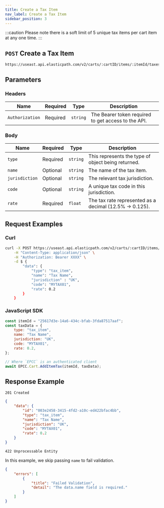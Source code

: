 ```yaml
---
title: Create a Tax Item
nav_label: Create a Tax Item
sidebar_position: 3
---
```


:::caution
Please note there is a soft limit of 5 unique tax items per cart item at any one time.
:::

## `POST` Create a Tax Item

```http
https://useast.api.elasticpath.com/v2/carts/:cartID/items/:itemId/taxes
```

## Parameters

### Headers

| Name            | Required | Type     | Description                                         |
| --------------- | -------- | -------- | --------------------------------------------------- |
| `Authorization` | Required | `string` | The Bearer token required to get access to the API. |

### Body

| Name           | Required | Type     | Description                                             |
| -------------- | -------- | -------- | ------------------------------------------------------- |
| `type`         | Required | `string` | This represents the type of object being returned.      |
| `name`         | Optional | `string` | The name of the tax item.                               |
| `jurisdiction` | Optional | `string` | The relevant tax jurisdiction.                          |
| `code`         | Optional | `string` | A unique tax code in this jurisdiction.                 |
| `rate`         | Required | `float`  | The tax rate represented as a decimal (12.5% -> 0.125). |

## Request Examples

### Curl

```bash
curl -X POST https://useast.api.elasticpath.com/v2/carts/:cartID/items/:itemId/taxes \
    -H "Content-Type: application/json" \
    -H "Authorization: Bearer XXXX" \
    -d $ {
        "data": {
            "type": "tax_item",
            "name": "Tax Name",
            "jurisdiction" : "UK",
            "code": "MYTAX01",
            "rate": 0.2
        }
    }

```

### JavaScript SDK

```javascript
const itemId = "25617d3e-14a6-434c-bfab-3fda87517aaf";
const taxData = {
    type: "tax_item",
    name: "Tax Name",
    jurisdiction: "UK",
    code: "MYTAX01",
    rate: 0.2,
};

// Where `EPCC` is an authenticated client
await EPCC.Cart.AddItemTax(itemId, taxData);
```

## Response Example

`201 Created`

```json
{
    "data": {
        "id": "003e2458-3415-4fd2-a10c-ed422bfac4bb",
        "type": "tax_item",
        "name": "Tax Name",
        "jurisdiction": "UK",
        "code": "MYTAX01",
        "rate": 0.2
    }
}
```

`422 Unprocessable Entity`

In this example, we skip passing `name` to fail validation.

```json
{
    "errors": [
        {
            "title": "Failed Validation",
            "detail": "The data.name field is required."
        }
    ]
}
```
